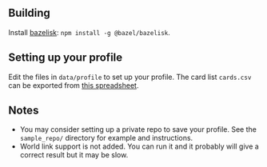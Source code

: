 ## Building

Install [bazelisk](https://github.com/bazelbuild/bazelisk): `npm install -g @bazel/bazelisk`.

## Setting up your profile

Edit the files in `data/profile` to set up your profile. The card
list `cards.csv` can be exported from [this
spreadsheet](https://docs.google.com/spreadsheets/d/1_pHFBUTILVJbBFymBY08pVbrLu6VmYfPDuQifQKD0dA/edit#gid=1249058281).

## Notes

*  You may consider setting up a private repo to save your profile. See the `sample_repo/` directory
   for example and instructions.
*  World link support is not added. You can run it and it probably will give a correct result but it
   may be slow.
